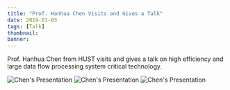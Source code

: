 ```yaml
---
title: "Prof. Hanhua Chen Visits and Gives a Talk" 
date: 2019-01-03
tags: [Talk]
thumbnail: 
banner:
---
```

Prof. Hanhua Chen from HUST visits and gives a talk on high efficiency and large data flow processing system critical technology.

![Chen's Presentation](/2019/01/03/Chen-Talk/pic2.jpg)
![Chen's Presentation](/2019/01/03/Chen-Talk/pic1.jpg)
![Chen's Presentation](/2019/01/03/Chen-Talk/pic3.jpg)
